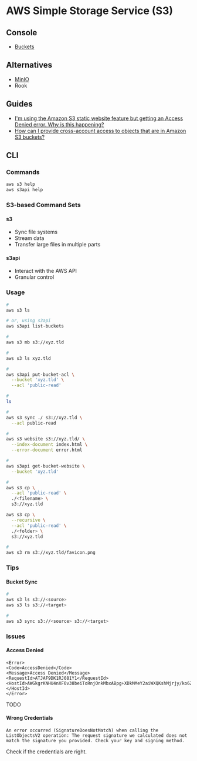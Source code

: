 # AWS Simple Storage Service (S3)

## Console

- [Buckets](https://s3.console.aws.amazon.com/s3/buckets)

## Alternatives

- [MinIO](/minio.md)
- Rook

## Guides

- [I'm using the Amazon S3 static website feature but getting an Access Denied error. Why is this happening?](https://aws.amazon.com/premiumsupport/knowledge-center/s3-static-website-endpoint-error/)
- [How can I provide cross-account access to objects that are in Amazon S3 buckets?](https://aws.amazon.com/premiumsupport/knowledge-center/cross-account-access-s3/)

## CLI

### Commands

```sh
aws s3 help
aws s3api help
```

### S3-based Command Sets

#### s3

- Sync file systems
- Stream data
- Transfer large files in multiple parts

#### s3api

- Interact with the AWS API
- Granular control

### Usage

```sh
#
aws s3 ls

# or, using s3api
aws s3api list-buckets

#
aws s3 mb s3://xyz.tld

#
aws s3 ls xyz.tld

#
aws s3api put-bucket-acl \
  --bucket 'xyz.tld' \
  --acl 'public-read'

#
ls

#
aws s3 sync ./ s3://xyz.tld \
  --acl public-read

#
aws s3 website s3://xyz.tld/ \
  --index-document index.html \
  --error-document error.html

#
aws s3api get-bucket-website \
  --bucket 'xyz.tld'

#
aws s3 cp \
  --acl 'public-read' \
  ./<filename> \
  s3://xyz.tld

aws s3 cp \
  --recursive \
  --acl 'public-read' \
  ./<folder> \
  s3://xyz.tld

#
aws s3 rm s3://xyz.tld/favicon.png
```

<!--
https://<bucket-name>.s3.amazonaws.com/<object-key>
-->

<!--
aws s3 sync s3://ORIGIN-BUCKET-NAME s3://DESTINATION-BUCKET-NAME/OPTIONAL-FOLDER \
  --source-region ORIGIN-REGION \
  --region DESTINATION-REGION
-->

<!--
{
	"Version": "2012-10-17",
	"Statement": [
		{
			"Sid":"PublicReadGetObject",
			"Principal": "*",
			"Effect":"Allow",
			"Action":["s3:GetObject"],
			"Resource":["arn:aws:s3:::example-bucket/*"]
		}
	]
}
-->

### Tips

#### Bucket Sync

```sh
#
aws s3 ls s3://<source>
aws s3 ls s3://<target>

#
aws s3 sync s3://<source> s3://<target>
```

### Issues

#### Access Denied

```log
<Error>
<Code>AccessDenied</Code>
<Message>Access Denied</Message>
<RequestId>ATJAF9DK1RJ081Y1</RequestId>
<HostId>AWGkgrKNHU4nXF0v38beiToRnjOnkMbxABpg+XDkMMeY2aiWXQKshMjrjy/ko6Zfgljj9YRcy90=</HostId>
</Error>
```

TODO

#### Wrong Credentials

```log
An error occurred (SignatureDoesNotMatch) when calling the ListObjectsV2 operation: The request signature we calculated does not match the signature you provided. Check your key and signing method.
```

Check if the credentials are right.
